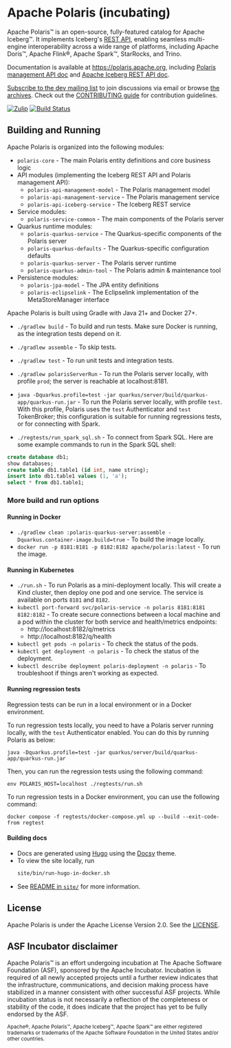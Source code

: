 <!--
  Licensed to the Apache Software Foundation (ASF) under one
  or more contributor license agreements.  See the NOTICE file
  distributed with this work for additional information
  regarding copyright ownership.  The ASF licenses this file
  to you under the Apache License, Version 2.0 (the
  "License"); you may not use this file except in compliance
  with the License.  You may obtain a copy of the License at
 
   http://www.apache.org/licenses/LICENSE-2.0
 
  Unless required by applicable law or agreed to in writing,
  software distributed under the License is distributed on an
  "AS IS" BASIS, WITHOUT WARRANTIES OR CONDITIONS OF ANY
  KIND, either express or implied.  See the License for the
  specific language governing permissions and limitations
  under the License.
-->

# Apache Polaris (incubating)

Apache Polaris&trade; is an open-source, fully-featured catalog for Apache Iceberg&trade;. It implements Iceberg's 
[REST API](https://github.com/apache/iceberg/blob/main/open-api/rest-catalog-open-api.yaml),
enabling seamless multi-engine interoperability across a wide range of platforms, including Apache Doris™, Apache Flink®,
Apache Spark™, StarRocks, and Trino.

Documentation is available at https://polaris.apache.org, including
[Polaris management API doc](https://polaris.apache.org/index.html#tag/polaris-management-service_other)
and [Apache Iceberg REST API doc](https://polaris.apache.org/index.html#tag/Configuration-API).

[Subscribe to the dev mailing list][dev-list-subscribe] to join discussions via email or browse [the archives](https://lists.apache.org/list.html?dev@polaris.apache.org). Check out the [CONTRIBUTING guide](CONTRIBUTING.md)
for contribution guidelines.

[![Zulip](https://img.shields.io/badge/Zulip-Chat-blue?color=3d4db3&logo=zulip&style=for-the-badge&logoColor=white)](https://polaris-catalog.zulipchat.com/)
[![Build Status](https://img.shields.io/github/actions/workflow/status/apache/polaris/gradle.yml?branch=main&label=Main%20CI&logo=Github&style=for-the-badge)](https://github.com/apache/polaris/actions/workflows/gradle.yml?query=branch%3Amain)

[dev-list-subscribe]: mailto:dev-subscribe@polaris.apache.org

## Building and Running 

Apache Polaris is organized into the following modules:

- `polaris-core` - The main Polaris entity definitions and core business logic
- API modules (implementing the Iceberg REST API and Polaris management API):
  - `polaris-api-management-model` - The Polaris management model
  - `polaris-api-management-service` - The Polaris management service
  - `polaris-api-iceberg-service` - The Iceberg REST service
- Service modules:
  - `polaris-service-common` - The main components of the Polaris server
- Quarkus runtime modules:
  - `polaris-quarkus-service` - The Quarkus-specific components of the Polaris server
  - `polaris-quarkus-defaults` - The Quarkus-specific configuration defaults
  - `polaris-quarkus-server` - The Polaris server runtime
  - `polaris-quarkus-admin-tool` - The Polaris admin & maintenance tool
- Persistence modules:
  - `polaris-jpa-model` - The JPA entity definitions
  - `polaris-eclipselink` - The Eclipselink implementation of the MetaStoreManager interface
 
Apache Polaris is built using Gradle with Java 21+ and Docker 27+.

- `./gradlew build` - To build and run tests. Make sure Docker is running, as the integration tests depend on it.
- `./gradlew assemble` - To skip tests.
- `./gradlew test` - To run unit tests and integration tests.
- `./gradlew polarisServerRun` - To run the Polaris server locally, with profile `prod`; the server 
  is reachable at localhost:8181.
- `java -Dquarkus.profile=test -jar quarkus/server/build/quarkus-app/quarkus-run.jar` - To run the
  Polaris server locally, with profile `test`. With this profile, Polaris uses the `test`
  Authenticator and `test` TokenBroker; this configuration is suitable for running regressions
  tests, or for connecting with Spark.

- `./regtests/run_spark_sql.sh` - To connect from Spark SQL. Here are some example commands to run in the Spark SQL shell:
```sql
create database db1;
show databases;
create table db1.table1 (id int, name string);
insert into db1.table1 values (1, 'a');
select * from db1.table1;
```

### More build and run options

#### Running in Docker

- `./gradlew clean :polaris-quarkus-server:assemble -Dquarkus.container-image.build=true` - To 
  build the image locally.
- `docker run -p 8181:8181 -p 8182:8182 apache/polaris:latest` - To run the image.

#### Running in Kubernetes

- `./run.sh` - To run Polaris as a mini-deployment locally. This will create a Kind cluster, 
  then deploy one pod and one service. The service is available on ports `8181` and `8182`.
- `kubectl port-forward svc/polaris-service -n polaris 8181:8181 8182:8182` - To create secure 
  connections between a local machine and a pod within the cluster for both service and 
  health/metrics endpoints:
  - http://localhost:8182/q/metrics
  - http://localhost:8182/q/health
- `kubectl get pods -n polaris` - To check the status of the pods.
- `kubectl get deployment -n polaris` - To check the status of the deployment.
- `kubectl describe deployment polaris-deployment -n polaris` - To troubleshoot if things aren't working as expected.

#### Running regression tests

Regression tests can be run in a local environment or in a Docker environment.

To run regression tests locally, you need to have a Polaris server running locally, with the 
`test` Authenticator enabled. You can do this by running Polaris as below:

```shell
java -Dquarkus.profile=test -jar quarkus/server/build/quarkus-app/quarkus-run.jar
```

Then, you can run the regression tests using the following command:

```shell
env POLARIS_HOST=localhost ./regtests/run.sh
```

To run regression tests in a Docker environment, you can use the following command:

```shell
docker compose -f regtests/docker-compose.yml up --build --exit-code-from regtest
```

#### Building docs

- Docs are generated using [Hugo](https://gohugo.io/) using the [Docsy](https://www.docsy.dev/docs/) theme.
- To view the site locally, run
  ```bash
  site/bin/run-hugo-in-docker.sh
  ```
- See [README in `site/`](site/README.md) for more information.

## License

Apache Polaris is under the Apache License Version 2.0. See the [LICENSE](LICENSE).

## ASF Incubator disclaimer

Apache Polaris&trade; is an effort undergoing incubation at The Apache Software Foundation (ASF), sponsored by the Apache Incubator. Incubation is required of all newly accepted projects until a further review indicates that the infrastructure, communications, and decision making process have stabilized in a manner consistent with other successful ASF projects. While incubation status is not necessarily a reflection of the completeness or stability of the code, it does indicate that the project has yet to be fully endorsed by the ASF.
 
<sub>Apache&reg;, Apache Polaris&trade;, Apache Iceberg&trade;, Apache Spark&trade; are either registered trademarks or trademarks of the Apache Software Foundation in the United States and/or other countries.</sub>
